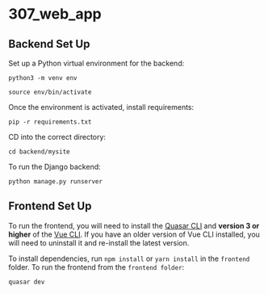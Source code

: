 # 307_web_app

## Backend Set Up

Set up a Python virtual environment for the backend:

```
python3 -m venv env

source env/bin/activate
```

Once the environment is activated, install requirements:

```
pip -r requirements.txt
```

CD into the correct directory:

```
cd backend/mysite
```

To run the Django backend:
```
python manage.py runserver
```

## Frontend Set Up

To run the frontend, you will need to install the [Quasar CLI](https://quasar.dev/quasar-cli/installation) and **version 3 or higher** of the [Vue CLI](https://cli.vuejs.org/guide/installation.html). If you have an older version of Vue CLI installed, you will need to uninstall it and re-install the latest version.

To install dependencies, run `npm install` or `yarn install` in the `frontend` folder. To run the frontend from the `frontend folder`:

```
quasar dev
```
